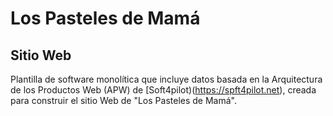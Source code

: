 # Los Pasteles de Mamá
## Sitio Web

Plantilla de software monolítica que incluye datos basada en la Arquitectura de los Productos Web (APW) de [Soft4pilot)(https://spft4pilot.net), creada para construir el sitio Web de "Los Pasteles de Mamá".